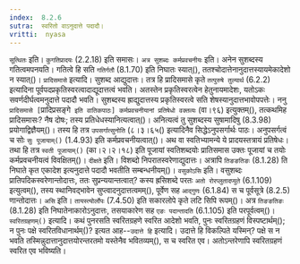 ```yaml
---
index:  8.2.6
sutra:  स्वरितो वाऽनुदात्ते पदादौ।
vritti:  nyasa
---
```


`सूत्थितः` इति। `कुगतिप्रादयः` (2.2.18) इति समासः। `अत्र सुशब्दः कर्मप्रवचनीयः` इति। अनेन सुशब्दस्य गतित्वमपनयति। गतित्वे हि सति `गतिर्गतौ` (8.1.70) इति निघातः स्यात्(), ततश्चोदात्तेनानुदात्तस्यायमेकादेशो न स्यात्()। `प्रादिसमासे` इत्यादि। सुशब्द आद्युदात्तः। तत्र हि प्रादिसमासे कृते `तत्पुरुषे तुल्यार्थ` (6.2.2) इत्यादिना पूर्वपदप्रकृतिस्वरत्वादाद्यूदात्तत्वं भवति। अतस्तेन प्रकृतिस्वरत्वेन हेतुनायमादेशः, यतोऽकः सवर्णदीर्घत्वमनुदात्ते पदादौ भवति। सुशब्दस्य ह्राद्युदात्तस्य प्रकृतिस्वरत्वे सति शेषस्यानुदात्तभावोपपत्तेः। ननु `प्रादिसमासे [`प्रादिप्रसङ्गे` इति वातिकपाठः] कर्मप्रवचनीयानां प्रतिषेधो वक्तव्यः` (वा।९६) इत्युक्तम्(), तत्कथमिह प्रादिसमासः? नैष दोषः; तस्य प्रतिधेधस्यानित्यत्वात्()। अनित्यत्वं तु सुशब्दस्य सुषामादिषु (8.3.98) प्रयोगाद्विज्ञैयम्()। तस्य हि तत्र `उपसर्गात्सुनोति` (८।३।६५() इत्यादिनैव सिद्धेऽनुपसर्गार्थः पाठः। अनुपसर्गत्वं च सोः `सुः पूजायाम्()` (1.4.93) इति कर्मप्रवचनीयत्वात्()। अथ वा स्वतिभ्यामन्ये ये प्रादयस्तत्रायं प्रतिषेधः। तथा हि तत्र `स्वती पूजायाम्()` (का।२।२।१८) इति पूजायां स्वतिशब्दयोः प्रातिसमास उक्तः पूजायां च तयोः कर्मप्रवचनीयत्वं विवक्षितम्()। 
`दीक्षते` इति। विशब्दो निपरातस्वरेणाद्युदात्तः। अत्रापि `तिङङतिङः` (8.1.28) ति निघाते कृत एकादेश इत्यनुदात्ते पदादौ भवतीति सम्बन्धनीयम्()। `वसुकोऽसि` इति। वसुशब्दः प्रातिपदिकस्वरेणान्तोदात्तः, ततः सुप्रन्ययान्तत्वात्? कस्य ह्रसिशब्दे परतः `अतो रोरप्लुतादप्युते` (6.1.109) इत्युत्वम्(), तस्य स्थानिवद्भावेन सुप्त्वादनुदात्तत्वमम्(), पूर्वेण सह `आद्गुणः` (6.1.84) स च पूर्वसूत्रे (8.2.5) णान्तोदात्तः। `असि` इति। `तायस्त्योर्लोपः` (7.4.50) इति सकारलोपे कृते लटि सिपि रूपम्()। अत्र `तिङङतिङः` (8.1.28) इति निघातेनाकारोऽनुदात्तः, तसयाकारेण सह `एङः पदान्तादति` (6.1.105) इति परपूर्वत्वम्()। `स्वरितग्रहणम्()` इत्यादि। कथं पुनरसति स्वरितग्रहणे स्वरित आदेशो भवति, पुनः स्वरितग्रहणं विस्पष्टार्थम्(); न पुनः पक्षे स्वरितविधानार्थम्()? इत्यत आह--`उदात्ते हि` इत्यादि। उदात्ते हि विकल्पिते यस्मिन्? पक्षे स न भवति तस्मिन्नुदात्तानुदात्तयोरन्तरतमो यस्तेनैव भवितव्यम्(), स च स्वरित एव। अतोऽन्तरेणापि स्वरितग्रहणं स्वरित एव भविष्यति।
